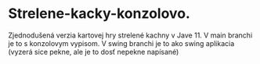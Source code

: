 # Strelene-kacky-konzolovo.
Zjednodušená verzia kartovej hry strelené kachny v Jave 11.
V main branchi je to s konzolovym vypisom.
V swing branchi je to ako swing aplikacia (vyzerá sice pekne, ale je to dosť nepekne napísané)
